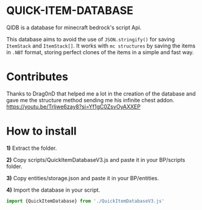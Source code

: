 # QUICK-ITEM-DATABASE
QIDB is a database for minecraft bedrock's script Api.

This database aims to avoid the use of `JSON.stringify()` for saving `ItemStack` and `ItemStack[]`. It works with `mc structures` by saving the items in `.NBT` format, storing perfect clones of the items in a simple and fast way.

# Contributes
Thanks to Drag0nD that helped me a lot in the creation of the database and gave me the structure method sending me his infinite chest addon.
https://youtu.be/Trljwe6zay8?si=Yf1gC0ZsvOyAXXEP

# How to install
**1)** Extract the folder.

**2)** Copy scripts/QuickItemDatabaseV3.js and paste it in your BP/scripts folder.

**3)** Copy entities/storage.json and paste it in your BP/entities.

**4)** Import the database in your script.
```js
import {QuickItemDatabase} from './QuickItemDatabaseV3.js'
```
